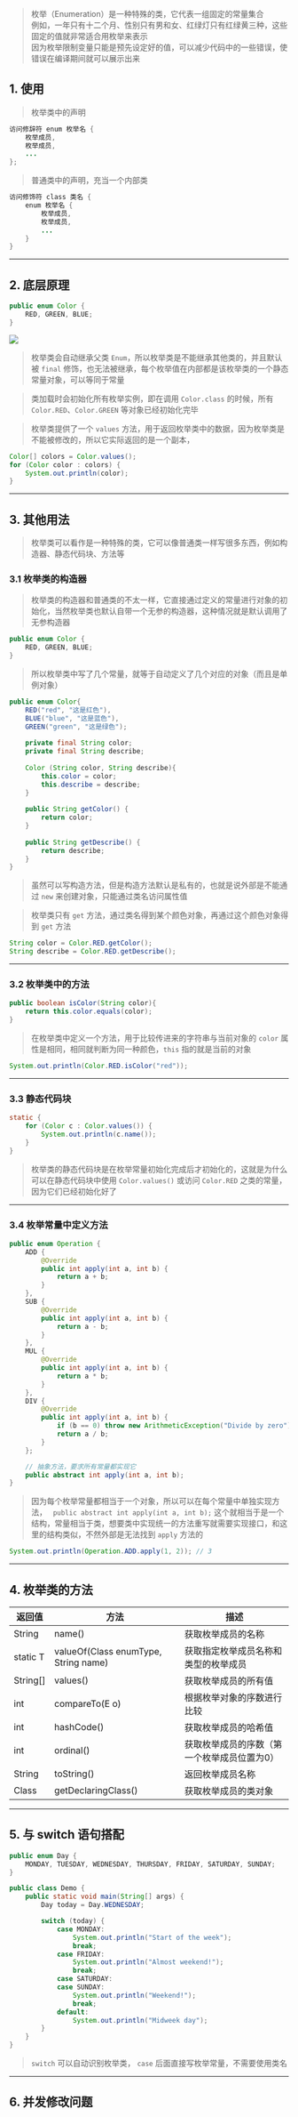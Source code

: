 
>枚举（Enumeration）是一种特殊的类，它代表一组固定的常量集合  
>例如，一年只有十二个月、性别只有男和女、红绿灯只有红绿黄三种，这些固定的值就非常适合用枚举来表示  
>因为枚举限制变量只能是预先设定好的值，可以减少代码中的一些错误，使错误在编译期间就可以展示出来

## 1. 使用

>枚举类中的声明

```java
访问修辞符 enum 枚举名 {
    枚举成员,
    枚举成员,
    ...
};
```

>普通类中的声明，充当一个内部类

```java
访问修饰符 class 类名 {
    enum 枚举名 {
        枚举成员,
        枚举成员,
        ...
    }
}
```

****
## 2. 底层原理

```java
public enum Color {
    RED, GREEN, BLUE;
}
```

![](images/枚举类型/file-20250424142814.png)

>枚举类会自动继承父类 `Enum`，所以枚举类是不能继承其他类的，并且默认被 `final` 修饰，也无法被继承，每个枚举值在内部都是该枚举类的一个静态常量对象，可以等同于常量

>类加载时会初始化所有枚举实例，即在调用 `Color.class` 的时候，所有 `Color.RED`、`Color.GREEN` 等对象已经初始化完毕

>枚举类提供了一个 `values` 方法，用于返回枚举类中的数据，因为枚举类是不能被修改的，所以它实际返回的是一个副本，

```java
Color[] colors = Color.values();  
for (Color color : colors) {  
    System.out.println(color);  
}
```

****
## 3. 其他用法

>枚举类可以看作是一种特殊的类，它可以像普通类一样写很多东西，例如构造器、静态代码块、方法等

### 3.1 枚举类的构造器

>枚举类的构造器和普通类的不太一样，它直接通过定义的常量进行对象的初始化，当然枚举类也默认自带一个无参的构造器，这种情况就是默认调用了无参构造器

```java
public enum Color {
    RED, GREEN, BLUE;
}
```

>所以枚举类中写了几个常量，就等于自动定义了几个对应的对象（而且是单例对象）

```java 
public enum Color{  
    RED("red", "这是红色"),  
    BLUE("blue", "这是蓝色"),  
    GREEN("green", "这是绿色");  
  
    private final String color;  
    private final String describe;  
  
    Color (String color, String describe){  
        this.color = color;  
        this.describe = describe;  
    }  
  
    public String getColor() {  
        return color;  
    }  
  
    public String getDescribe() {  
        return describe;  
    }  
}
```

>虽然可以写构造方法，但是构造方法默认是私有的，也就是说外部是不能通过 `new` 来创建对象，只能通过类名访问属性值

>枚举类只有 `get` 方法，通过类名得到某个颜色对象，再通过这个颜色对象得到 `get` 方法

```java
String color = Color.RED.getColor();  
String describe = Color.RED.getDescribe();
```

****
### 3.2 枚举类中的方法

```java
public boolean isColor(String color){  
    return this.color.equals(color);  
}
```

>在枚举类中定义一个方法，用于比较传进来的字符串与当前对象的 `color` 属性是相同，相同就判断为同一种颜色，`this` 指的就是当前的对象

```java
System.out.println(Color.RED.isColor("red"));
```

****
### 3.3 静态代码块

```java
static {  
    for (Color c : Color.values()) {  
        System.out.println(c.name());  
    }  
}
```

>枚举类的静态代码块是在枚举常量初始化完成后才初始化的，这就是为什么可以在静态代码块中使用 `Color.values()` 或访问 `Color.RED` 之类的常量，因为它们已经初始化好了

****
### 3.4 枚举常量中定义方法

```java
public enum Operation {
    ADD {
        @Override
        public int apply(int a, int b) {
            return a + b;
        }
    },
    SUB {
        @Override
        public int apply(int a, int b) {
            return a - b;
        }
    },
    MUL {
        @Override
        public int apply(int a, int b) {
            return a * b;
        }
    },
    DIV {
        @Override
        public int apply(int a, int b) {
            if (b == 0) throw new ArithmeticException("Divide by zero");
            return a / b;
        }
    };

    // 抽象方法，要求所有常量都实现它
    public abstract int apply(int a, int b);
}
```

>因为每个枚举常量都相当于一个对象，所以可以在每个常量中单独实现方法， ` public abstract int apply(int a, int b);` 这个就相当于是一个结构，常量相当于类，想要类中实现统一的方法重写就需要实现接口，和这里的结构类似，不然外部是无法找到 `apply` 方法的

```java
System.out.println(Operation.ADD.apply(1, 2)); // 3
```

****
## 4. 枚举类的方法

| 返回值      | 方法                                      | 描述                     |
| -------- | --------------------------------------- | ---------------------- |
| String   | name()                                  | 获取枚举成员的名称              |
| static T | valueOf(Class<T> enumType, String name) | 获取指定枚举成员名称和类型的枚举成员     |
| String[] | values()                                | 获取枚举成员的所有值             |
| int      | compareTo(E o)                          | 根据枚举对象的序数进行比较          |
| int      | hashCode()                              | 获取枚举成员的哈希值             |
| int      | ordinal()                               | 获取枚举成员的序数（第一个枚举成员位置为0） |
| String   | toString()                              | 返回枚举成员名称               |
| Class<E> | getDeclaringClass()                     | 获取枚举成员的类对象             |

****
## 5. 与 switch 语句搭配

```java
public enum Day {
    MONDAY, TUESDAY, WEDNESDAY, THURSDAY, FRIDAY, SATURDAY, SUNDAY;
}

public class Demo {
    public static void main(String[] args) {
        Day today = Day.WEDNESDAY;

        switch (today) {
            case MONDAY:
                System.out.println("Start of the week");
                break;
            case FRIDAY:
                System.out.println("Almost weekend!");
                break;
            case SATURDAY:
            case SUNDAY:
                System.out.println("Weekend!");
                break;
            default:
                System.out.println("Midweek day");
        }
    }
}
```

> `switch` 可以自动识别枚举类， `case` 后面直接写枚举常量，不需要使用类名

****
## 6. 并发修改问题



